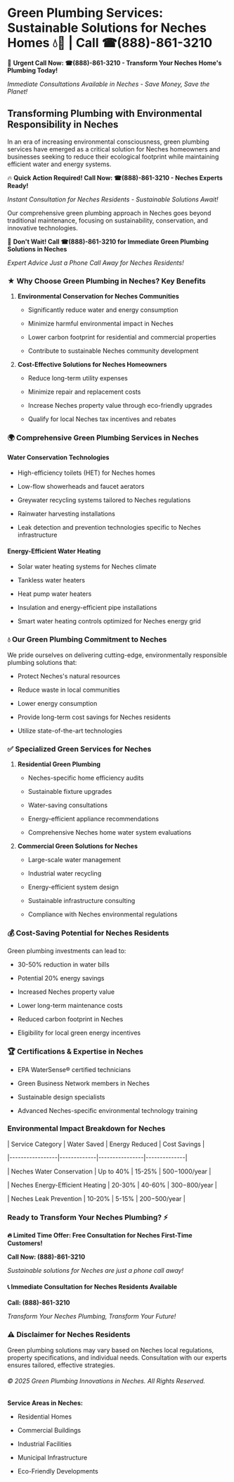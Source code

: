 # Green Plumbing Services: Sustainable Solutions for Neches Homes 💧🌿 | Call ☎(888)-861-3210

🚨 **Urgent Call Now: ☎(888)-861-3210 - Transform Your Neches Home's Plumbing Today!**
*Immediate Consultations Available in Neches - Save Money, Save the Planet!*

## Transforming Plumbing with Environmental Responsibility in Neches

In an era of increasing environmental consciousness, green plumbing services have emerged as a critical solution for Neches homeowners and businesses seeking to reduce their ecological footprint while maintaining efficient water and energy systems. 

🔥 **Quick Action Required! Call Now: ☎(888)-861-3210 - Neches Experts Ready!**
*Instant Consultation for Neches Residents - Sustainable Solutions Await!*

Our comprehensive green plumbing approach in Neches goes beyond traditional maintenance, focusing on sustainability, conservation, and innovative technologies.

🚨 **Don't Wait! Call ☎(888)-861-3210 for Immediate Green Plumbing Solutions in Neches**
*Expert Advice Just a Phone Call Away for Neches Residents!*

### ★ Why Choose Green Plumbing in Neches? Key Benefits

1. **Environmental Conservation for Neches Communities** 
   - Significantly reduce water and energy consumption
   - Minimize harmful environmental impact in Neches
   - Lower carbon footprint for residential and commercial properties
   - Contribute to sustainable Neches community development

2. **Cost-Effective Solutions for Neches Homeowners** 
   - Reduce long-term utility expenses
   - Minimize repair and replacement costs
   - Increase Neches property value through eco-friendly upgrades
   - Qualify for local Neches tax incentives and rebates

### 🌍 Comprehensive Green Plumbing Services in Neches

#### Water Conservation Technologies
- High-efficiency toilets (HET) for Neches homes
- Low-flow showerheads and faucet aerators
- Greywater recycling systems tailored to Neches regulations
- Rainwater harvesting installations
- Leak detection and prevention technologies specific to Neches infrastructure

#### Energy-Efficient Water Heating
- Solar water heating systems for Neches climate
- Tankless water heaters
- Heat pump water heaters
- Insulation and energy-efficient pipe installations
- Smart water heating controls optimized for Neches energy grid

### 💧 Our Green Plumbing Commitment to Neches

We pride ourselves on delivering cutting-edge, environmentally responsible plumbing solutions that:
- Protect Neches's natural resources
- Reduce waste in local communities
- Lower energy consumption
- Provide long-term cost savings for Neches residents
- Utilize state-of-the-art technologies

### ✅ Specialized Green Services for Neches

1. **Residential Green Plumbing**
   - Neches-specific home efficiency audits
   - Sustainable fixture upgrades
   - Water-saving consultations
   - Energy-efficient appliance recommendations
   - Comprehensive Neches home water system evaluations

2. **Commercial Green Solutions for Neches**
   - Large-scale water management
   - Industrial water recycling
   - Energy-efficient system design
   - Sustainable infrastructure consulting
   - Compliance with Neches environmental regulations

### 💰 Cost-Saving Potential for Neches Residents

Green plumbing investments can lead to:
- 30-50% reduction in water bills
- Potential 20% energy savings
- Increased Neches property value
- Lower long-term maintenance costs
- Reduced carbon footprint in Neches
- Eligibility for local green energy incentives

### 🏆 Certifications & Expertise in Neches

- EPA WaterSense® certified technicians
- Green Business Network members in Neches
- Sustainable design specialists
- Advanced Neches-specific environmental technology training

### Environmental Impact Breakdown for Neches

| Service Category | Water Saved | Energy Reduced | Cost Savings |
|-----------------|-------------|----------------|--------------|
| Neches Water Conservation | Up to 40% | 15-25% | $500-$1000/year |
| Neches Energy-Efficient Heating | 20-30% | 40-60% | $300-$800/year |
| Neches Leak Prevention | 10-20% | 5-15% | $200-$500/year |

### Ready to Transform Your Neches Plumbing? ⚡

**🔥 Limited Time Offer: Free Consultation for Neches First-Time Customers!**

**Call Now: (888)-861-3210**
*Sustainable solutions for Neches are just a phone call away!*

#### 📞 Immediate Consultation for Neches Residents Available

**Call: (888)-861-3210**
*Transform Your Neches Plumbing, Transform Your Future!*

### ⚠️ Disclaimer for Neches Residents

Green plumbing solutions may vary based on Neches local regulations, property specifications, and individual needs. Consultation with our experts ensures tailored, effective strategies.

###### © 2025 Green Plumbing Innovations in Neches. All Rights Reserved.

**Service Areas in Neches:** 
- Residential Homes
- Commercial Buildings
- Industrial Facilities
- Municipal Infrastructure
- Eco-Friendly Developments